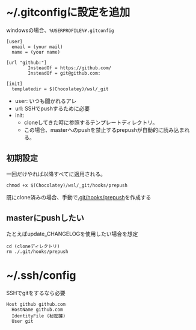 # ~/.gitconfigに設定を追加
windowsの場合、`%USERPROFILE%¥.gitconfig`

```
[user]
  email = (your mail)
  name = (your name)

[url "github:"]
        InsteadOf = https://github.com/
        InsteadOf = git@github.com:

[init]
  templatedir = $(Chocolatey)/wsl/_git
```

- user: いつも聞かれるアレ
- url: SSHでpushするために必要
- init:
  - cloneしてきた時に参照するテンプレートディレクトリ。
  - この場合、masterへのpushを禁止するprepushが自動的に読み込まれる。

## 初期設定
一回だけやれば以降すべてに適用される。

```
chmod +x $(Chocolatey)/wsl/_git/hooks/prepush
```

既にclone済みの場合、手動で[.git/hooks/prepush](https://github.com/shimajima-eiji/Chocolatey/blob/master/wsl/_git/hooks/pre-push)を作成する

## masterにpushしたい
たとえばupdate_CHANGELOGを使用したい場合を想定
```
cd (cloneディレクトリ)
rm ./.git/hooks/prepush
```

# ~/.ssh/config
SSHでgitをするなら必要

```
Host github github.com
  HostName github.com
  IdentityFile (秘密鍵)
  User git
```

